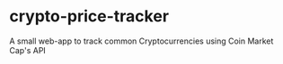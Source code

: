 # crypto-price-tracker
A small web-app to track common Cryptocurrencies using Coin Market Cap's API

